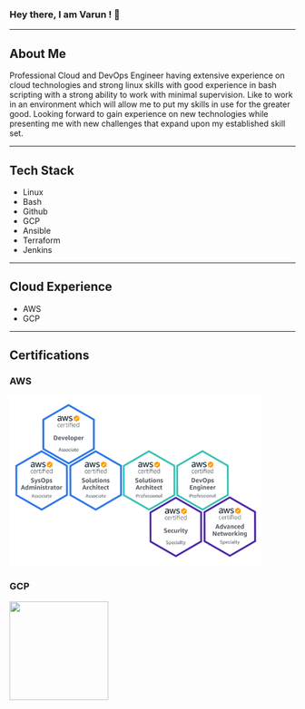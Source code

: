 
### Hey there, I am Varun ! 👋
---

## About Me
Professional Cloud and DevOps Engineer having extensive experience on cloud technologies and strong linux skills with good experience in bash scripting with a strong ability to work with minimal supervision. Like to work in an environment which will allow me to put my skills in use for the greater good.  Looking forward to gain experience on new technologies while presenting me with new challenges that expand upon my established skill set.

---

## Tech Stack
* Linux
* Bash
* Github
* GCP
* Ansible
* Terraform
* Jenkins

---
## Cloud Experience
* AWS
* GCP

---
## Certifications
### AWS
<img src="./certs/aws-certification-badges-v1.png" width="auto" height="300">

### GCP
<img src="https://api.accredible.com/v1/frontend/credential_website_embed_image/badge/12940855" width="174" height="174">

<!--
* AWS Certified DevOps Engineer - Professional (EGSTC7Z1K1F1Q139)
* AWS Certified Solutions Architect - Professional (SL3EL6V111EEQX9Y)
* AWS Certified Solutions Architect - Associate (7PX9XV4K2MBQ14KX)
* AWS Certified SysOps Administrator– Associate (KP78TB1KCM4E1D5V)
* AWS Certified Developer – Associate (YHVWWVWK2BR1QHCE)
* Google Certified Associate Cloud Engineer (https://bit.ly/2l3Atuy)
* Cisco Certified Network Associate
* Redhat Certified Engineer



## Experience
**CloudCover Consultancy Pvt. Ltd.**, Pune, Maharashtra (May 2013 – January 2016)  
**Designation**: Senior DevOps Engineer

Roles and Responsibilities:
* Working on different cloud environments, such as AWS and GCP.
* Handling network infrastructure of different clients on cloud platform.
* Working with AWS CLI and Shell Scripts to automate tasks.
* Regularly create and implement shell scripts to automate processes as per requirements.
* Knowledge Transfer on new technologies or tools and shell programs developed.
* Using GitHub to maintain different repositories to collaborate on programs and different code blocks.
* Client interaction to setup cloud infrastructure with proper access policies, network configuration and compute power.
* CI/CD management using Jenkins.
* Configuration and deployment management using Ansible.
* Using GitHub to maintain repositories to collaborate and version control.
* Working with AWS CLI and Shell Scripts to automate tasks.
* Infrastructure management using Terraform/Cloudformation.
* Manage and coordinate with team on deployments and meetings.

---

**Mithi Software Technologies Pvt. Ltd.**, Pune, Maharashtra (May 2013 – January 2016)  
**Designation**: Systems Engineer

Roles and Responsibilities:  
* Monitoring, Managing and Troubleshooting the network Infrastructure.  
* Interact effectively with members of the various technical teams within the organization.  
* Servers migration from hardware to cloud on Amazon Web Services (AWS).  
* Working with AWS CLI and Shell Scripts to automate tasks.
* Configuring servers for hosted email services.
* Addressing the performance bottleneck and ensuring maximum network and Server uptime.
* Migrating servers from on-premises to Amazon Web Services (AWS).
* Employing new technologies to solve difficult problems and issues using given set of skills.
* Building and delivering stable, serviceable solutions in an independent fashion in regards with the company's requirements.
* Hands on experience on different monitoring tools such as PRTG, Nagios.
* Handling multiple instances, volumes and snapshots within a single AWS Console.
* Managing capacity of storage and NAS, such as FreeNAS, NexentaStor and related activities such as Disk Mirroring, scheduling jobs, etc.




Here are some ideas to get you started:

- 🔭 I’m currently working on ...
- 🌱 I’m currently learning ...
- 👯 I’m looking to collaborate on ...
- 🤔 I’m looking for help with ...
- 💬 Ask me about ...
- 📫 How to reach me: ...
- 😄 Pronouns: ...
- ⚡ Fun fact: ...


-->
